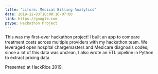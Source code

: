 ```yaml
---
title: "Liform: Medical Billing Analytics"
date: 2019-12-03T10:00:16-07:00
link: https://google.com
ptype: Hackathon Project
---
```


This was my first-ever hackathon project! I built an app to compare treatment costs across multiple providers with my hackathon team. We leveraged open hospital chargemasters and Medicare diagnosis codes; since a lot of this data was unclean, I also wrote an ETL pipeline in Python to extract pricing data.

Presented at HackRice 2019.